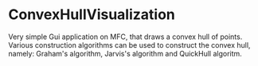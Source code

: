 # ConvexHullVisualization
Very simple Gui application on MFC, that draws a convex hull of points. Various construction algorithms can be used to construct the convex hull, namely: Graham's algorithm, Jarvis's algorithm and QuickHull algoritm.
